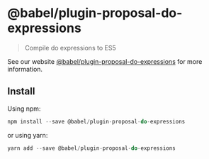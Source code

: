 # @babel/plugin-proposal-do-expressions

> Compile do expressions to ES5

See our website [@babel/plugin-proposal-do-expressions](https://new.babeljs.io/docs/en/next/babel-plugin-proposal-do-expressions.html) for more information.

## Install

Using npm:

```js
npm install --save @babel/plugin-proposal-do-expressions
```

or using yarn:

```js
yarn add --save @babel/plugin-proposal-do-expressions
```
